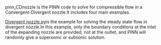 pinn_CDnozzle is the PINN code to solve for compressible flow in a Convergent-Divergent nozzle.It includes four main examples.  

[Divergent nozzle.py](https://github.com/szl-c/pinn_CDnozzle/blob/main/Divergent%20nozzle.py)is the example for solving the steady state flow in divergent nozzle.In this example, only the boundary conditions at the inlet of the expanding nozzle are provided, not at the outlet, and PINN will randomly give a supersonic or subsonic solution.  
